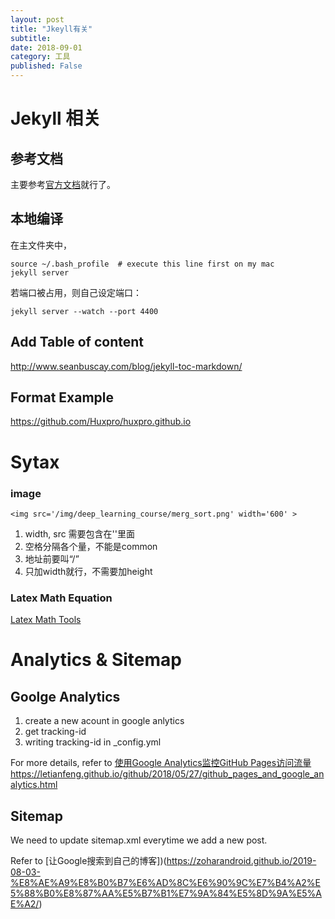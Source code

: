 ```yaml
---
layout: post
title: "Jkeyll有关"
subtitle:
date: 2018-09-01
category: 工具
published: False
---
```




# Jekyll 相关
## 参考文档
主要参考[官方文档](https://jekyllrb.com/docs/structure/)就行了。

## 本地编译
在主文件夹中，
```
source ~/.bash_profile  # execute this line first on my mac
jekyll server
```
若端口被占用，则自己设定端口：
```
jekyll server --watch --port 4400
```
## Add Table of content
http://www.seanbuscay.com/blog/jekyll-toc-markdown/
## Format Example
https://github.com/Huxpro/huxpro.github.io

# Sytax 
### image
```
<img src='/img/deep_learning_course/merg_sort.png' width='600' >
```
1. width, src 需要包含在''里面
2. 空格分隔各个量，不能是common
3. 地址前要叫“/”
4. 只加width就行，不需要加height

### Latex Math Equation

[Latex Math Tools](https://kapeli.com/cheat_sheets/LaTeX_Math_Symbols.docset/Contents/Resources/Documents/index)
   

# Analytics & Sitemap 
## Goolge Analytics

1. create a new acount in google anlytics
2. get tracking-id
3. writing tracking-id in _config.yml

For more details, refer to [使用Google Analytics监控GitHub Pages访问流量]()https://letianfeng.github.io/github/2018/05/27/github_pages_and_google_analytics.html

## Sitemap 

We need to update sitemap.xml everytime we add a new post.

Refer to [让Google搜索到自己的博客])(https://zoharandroid.github.io/2019-08-03-%E8%AE%A9%E8%B0%B7%E6%AD%8C%E6%90%9C%E7%B4%A2%E5%88%B0%E8%87%AA%E5%B7%B1%E7%9A%84%E5%8D%9A%E5%AE%A2/)